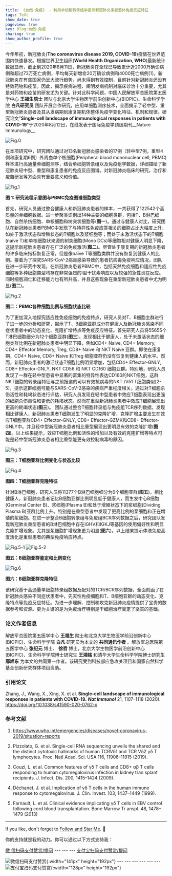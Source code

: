 ```yaml
---
title: 《自然·免疫》 - 利用单细胞转录组学揭示新冠肺炎患者整体免疫反应特征
tags: TeXt
show_date: true
pageview: true
key: Blog:自然-免疫
sharing: true
show_author_profile: true
---
```


今年年初，新冠肺炎(__The coronavirus disease 2019, COVID-19__)疫情在世界范围内快速暴发。根据世界卫生组织(__World Health Organization, WHO__)最新统计数据显示，截止到2020年8月11日，新冠肺炎在全球已导致累计近2000万确诊病例和超过73万死亡病例，平均每天新增俞20万确诊病例和4000死亡病例[1]。新冠肺炎在有些国家仍呈大流行趋势，尚未得到有效控制，目前针对新冠肺炎还没有特效药物和疫苗。因此，揭示疾病进程、阐明发病机制对临床诊治十分重要，尤其是对药物和疫苗的研发尤为关键。针对此科学问题，中国人民解放军总医院第五医学中心 __王福生院士__ 团队与北京大学生物医学前沿创新中心(BIOPIC)、生命科学学院 __白凡研究员__ 团队开展合作研究，应用单细胞测序技术，全面揭示了轻中型、重型新冠肺炎患者及其从发病期到康复期机体整体免疫学变化特征、机制和规律。研究论文"__Single-cell landscape of immunological responses in patients with COVID-19__"于2020年8月12日，在线发表于国际免疫学顶级期刊__Nature Immunology__

![Fig.0](https://raw.githubusercontent.com/SeadonXing/SeadonXing.github.io/master/docs/assets/images/BlogPictures/NI/Fig.0.png)

在本项研究中，研究团队通过对13名新冠肺炎感染者的17例（轻中型7例，重型4例和康复期6例）外周血单个核细胞(Peripheral blood mononuclear cell, PBMC)样本进行高通量单细胞测序，结合单细胞转录组以及免疫组学数据，详细描绘了新冠肺炎轻中型、重型和康复患者的免疫反应图谱。对新冠肺炎临床的研究，治疗和疫苗研发等方面具有重要意义和价值。

![Fig.1](https://raw.githubusercontent.com/SeadonXing/SeadonXing.github.io/master/docs/assets/images/BlogPictures/NI/Fig.1.png)

__图 1: 研究流程示意图与PBMC免疫图谱细胞类型__

首先，研究人员通过整合健康人和新冠肺炎患者的样本，一共获得了122542个高质量的单细胞数据。进一步聚类识别出14种主要的细胞类群，包括T、B淋巴细胞、自然杀伤细胞、单核细胞和树突状细胞等(__图一__)。通过与健康人对比，研究团队在新冠肺炎患者PBMC中发现了与特异性免疫应答相关的细胞占比大幅度上升，如处于激活状态和增殖状态的T细胞以及浆细胞等；而处于未激活状态下的T细胞(naïve T)和单核细胞状来源的树突细胞(Mono DCs)等细胞相对健康人明显下降，这提示新冠肺炎患者存在广泛的免疫激活(__图二__)。尽管处于康复期的新冠肺炎患者的许多临床指标恢复正常，但是像naïve T等细胞类群并没有恢复到健康人的比例。接着为了探究SARS-CoV-2病毒感染导致的患者抗病毒免疫响应情况，团队在进一步研究中发现，在新冠肺炎患者PBMC中，包括天然免疫细胞和适应性免疫细胞等多种细胞类型均存在非常强烈的I型干扰素响应以及较强的急性炎症反应。同时细胞凋亡和迁移能力也有所升高，并且这些现象在重型新冠肺炎患者中尤为明显(__图二__)。

![Fig.2](https://raw.githubusercontent.com/SeadonXing/SeadonXing.github.io/master/docs/assets/images/BlogPictures/NI/Fig.2.png)

__图二：PBMC各种细胞比例与细胞状态比较__

为了更加深入地探究适应性免疫细胞的免疫特点，研究人员对T、B细胞主群进行了进一步的分析和研究，揭示了T、B细胞亚群成分在健康人及新冠肺炎感染不同症状患者中的动态变化、克隆扩增特点等免疫反应特征。首先研究人员将55655个T淋巴细胞细分为12个细胞亚群(__图三__)。发现相比于健康人，处于未激活状态的细胞类群比例在新冠肺炎患者中明显下降，例如CD4+ Naive, CD4+ Memory, CD4+ Effector Memory, Treg, CD8+ Naive 和 NKT Naive 亚群。即使在康复期，CD4+ Naive, CD8+ Naive 和Treg 细胞亚群仍没有恢复到健康人的水平。然而，新冠肺炎患者的激活状态T细胞比例明显增加，包括CD4+ Effector-GNLY, CD8+ Effector-GNLY, NKT CD56 和 NKT CD160 细胞亚群。特别地，研究人员发现了一群在轻中型患者中显著的富集的特异性表达CD160的NKT细胞，这群NKT细胞的转录组特征与之前报道的可以有效抗病毒的NKT /Vδ1 T细胞类似[2-5]，提示这群细胞可能与SARS-CoV-2感染的疾病严重程度相关。通过对T细胞杀伤活性和耗竭状态进行评估，研究人员发现在轻中型患者中效应T细胞表现出更强的细胞杀伤毒性和更低的耗竭状态。然而在重型新冠肺炎患者中效应T细胞展现出更高的耗竭状态(__图三__)。
团队通过整合T细胞转录组与免疫组TCR序列数据，发现相比健康人，新冠肺炎患者T细胞发生了明显的克隆扩增，克隆扩增主要发生在效应T细胞亚群CD4+ Effector-GNLY, CD8+ Effector-GZMK和CD8+ Effector-GNLY中。并且轻中型新冠肺炎患者相比重型展现出更明显有效的克隆扩增(__图四__)。以上结果提示，效应T细胞比例和活性的增加以及有效的克隆扩增等特点可能是轻中型新冠肺炎患者相比重型能更有效控制病毒的原因。

![Fig.3](https://raw.githubusercontent.com/SeadonXing/SeadonXing.github.io/master/docs/assets/images/BlogPictures/NI/Fig.3.png)

__图三：T细胞亚群比例变化与状态比较__

![Fig.4](https://raw.githubusercontent.com/SeadonXing/SeadonXing.github.io/master/docs/assets/images/BlogPictures/NI/Fig.4.png)

__图四：T细胞亚群克隆特征__

针对B淋巴细胞，研究人员将11377个B淋巴细胞细分为6个细胞亚群(__图五__)。相比健康人，新冠肺炎患者记忆B细胞亚群比例明显低于健康人，而生发中心B细胞(Germinal Center B)、浆细胞(Plasma B)和处于增殖状态下的浆细胞(Dividing Plasma B)亚群比例上升。特别是在重型患者中发现了更高比例的浆细胞和正在增殖的浆细胞。在进一步整合B细胞转录组与免疫组BCR序列数据之后，研究团队发现新冠肺炎重型患者的B淋巴细胞中存在IGHV和IGKJ等基因的使用偏好性和明显克隆扩增现象。尤其是浆细胞扩增现象更为明显(__图六__)。以上结果提示体液免疫高度活化是重型患者的典型免疫响应特点。

![Fig.5-1](https://raw.githubusercontent.com/SeadonXing/SeadonXing.github.io/master/docs/assets/images/BlogPictures/NI/Fig.5-1.png)
![Fig.5-2](https://raw.githubusercontent.com/SeadonXing/SeadonXing.github.io/master/docs/assets/images/BlogPictures/NI/Fig.5-2.png)

__图五：B细胞亚群鉴定和比例变化__

![Fig.6](https://raw.githubusercontent.com/SeadonXing/SeadonXing.github.io/master/docs/assets/images/BlogPictures/NI/Fig.6.png)

__图六：B细胞亚群克隆特征__

该研究基于高通量单细胞转录组数据及配对的TCR/BCR序列数据，全面刻画了在新冠肺炎感染不同症状患者中，先天性免疫细胞和T、B细胞亚群的动态变化、克隆特点等免疫反应特征。为进一步理解、控制和攻克新冠肺炎疫情提供了宝贵的数据参考和资源。更为关键的是为免疫治疗特别是干细胞治疗奠定了坚实的基础。

### __论文作者信息__

解放军总医院第五医学中心 __王福生__ 院士和北京大学生物医学前沿创新中心(BIOPIC)、生命科学学院 __白凡__ 研究员为本文的 __共同通讯作者__ 。解放军总医院第五医学中心 __张纪元__ 博士、 __徐哲__ 博士，北京大学生物医学前沿创新中心(BIOPIC)、生命科学学院博士研究生 __王湘铭__ 和清华大学生命科学学院博士研究生 __邢旭东__ 为本文的共同第一作者。该研究受到科技部应急攻关项目和国家自然科学基金创新研究群体项目资助。

### __引用论文__

Zhang, J., Wang, X., Xing, X. et al. __Single-cell landscape of immunological responses in patients with COVID-19.__ __*Nat Immunol*__ 21, 1107–1118 (2020). <https://doi.org/10.1038/s41590-020-0762-x>

### __参考文献__

1. https://www.who.int/emergencies/diseases/novel-coronavirus-2019/situation-reports

2. Pizzolato, G. et al. Single-cell RNA sequencing unveils the shared and the distinct cytotoxic hallmarks of human TCRVδ1 and TCR    Vδ2 γδ T lymphocytes. Proc. Natl Acad. Sci. USA 116, 11906–11915 (2019).

3. Couzi, L. et al. Common features of γδ T cells and CD8+ αβ T cells responding to human cytomegalovirus infection in kidney tran    splant recipients. J. Infect. Dis. 200, 1415–1424 (2009).

4. Déchanet, J. et al. Implication of γδ T cells in the human immune response to cytomegalovirus. J. Clin. Invest. 103, 1437–1449     (1999).

5. Farnault, L. et al. Clinical evidence implicating γδ T cells in EBV control following cord blood transplantation. Bone Marrow Tr   anspl. 48, 1478–1479 (2013)

<!--more-->

---

If you like, don't forget to [Follow and Star Me](https://github.com/SeadonXing?tab=stars). :star2:

你的支持就是我的动力。你可以通过以下方式支持我：

[微  信扫码支付赞赏/提问](https://cloud.tsinghua.edu.cn/f/c194e6fe98a64ad3aff5/) --- --- --- [支付宝扫码支付赞赏/提问](https://cloud.tsinghua.edu.cn/f/ba13a434e9b8451e9685/)

![微信扫码支付赞赏](https://raw.githubusercontent.com/SeadonXing/SeadonXing.github.io/master/docs/assets/images/Wechat.jpg "Image@141x192"){:width="141px" height="192px"} --- --- --- --- --- --- ![支付宝扫码支付赞赏](https://raw.githubusercontent.com/SeadonXing/SeadonXing.github.io/master/docs/assets/images/Alipay.jpg "Image@128x192"){:width="128px" height="192px"}
